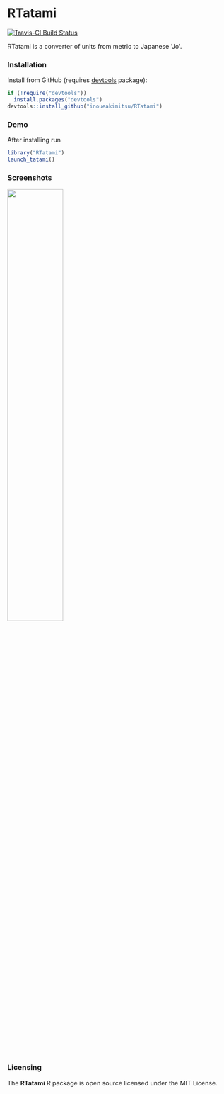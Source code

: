# RTatami

[![Travis-CI Build Status](https://travis-ci.org/inoueakimitsu/RTatami.svg?branch=master)](https://travis-ci.org/inoueakimitsu/RTatami)

RTatami is a converter of units from metric to Japanese 'Jo'.

### Installation

Install from GitHub (requires [devtools](https://github.com/hadley/devtools) package):

```r
if (!require("devtools"))
  install.packages("devtools")
devtools::install_github("inoueakimitsu/RTatami")
```

### Demo

After installing run

```r
library("RTatami")
launch_tatami()
```

### Screenshots

<img src=https://raw.githubusercontent.com/inoueakimitsu/RTatami/master/images/conversion_scene.png width=50.0% />


### Licensing

The **RTatami** R package is open source licensed under the MIT License.
